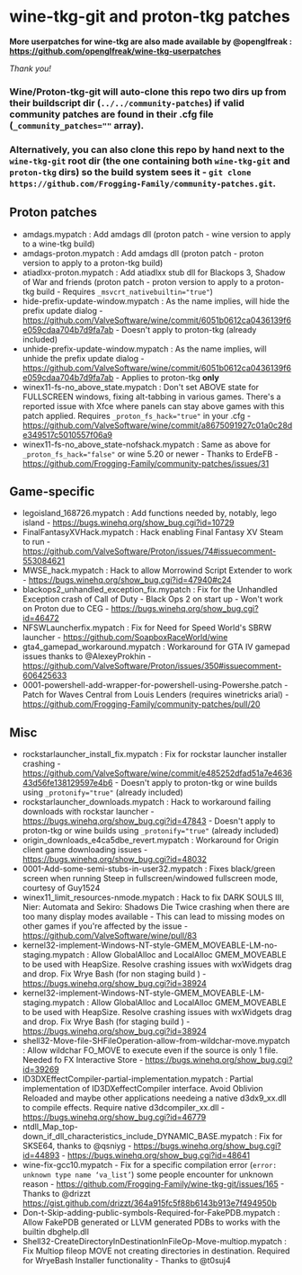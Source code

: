 # wine-tkg-git and proton-tkg patches

**More userpatches for wine-tkg are also made available by @openglfreak : https://github.com/openglfreak/wine-tkg-userpatches**

*Thank you!*

### Wine/Proton-tkg-git will auto-clone this repo two dirs up from their buildscript dir (`../../community-patches`) if valid community patches are found in their .cfg file (`_community_patches=""` array).
### Alternatively, you can also clone this repo by hand next to the `wine-tkg-git` root dir (the one containing both `wine-tkg-git` and `proton-tkg` dirs) so the build system sees it - `git clone https://github.com/Frogging-Family/community-patches.git`.


## Proton patches
- amdags.mypatch : Add amdags dll (proton patch - wine version to apply to a wine-tkg build)
- amdags-proton.mypatch : Add amdags dll (proton patch - proton version to apply to a proton-tkg build)
- atiadlxx-proton.mypatch : Add atiadlxx stub dll for Blackops 3, Shadow of War and friends (proton patch - proton version to apply to a proton-tkg build - Requires `_msvcrt_nativebuiltin="true"`)
- hide-prefix-update-window.mypatch : As the name implies, will hide the prefix update dialog - https://github.com/ValveSoftware/wine/commit/6051b0612ca0436139f6e059cdaa704b7d9fa7ab - Doesn't apply to proton-tkg (already included)
- unhide-prefix-update-window.mypatch : As the name implies, will unhide the prefix update dialog - https://github.com/ValveSoftware/wine/commit/6051b0612ca0436139f6e059cdaa704b7d9fa7ab - Applies to proton-tkg **only**
- winex11-fs-no_above_state.mypatch : Don't set ABOVE state for FULLSCREEN windows, fixing alt-tabbing in various games. There's a reported issue with Xfce where panels can stay above games with this patch applied. Requires `_proton_fs_hack="true"` in your .cfg - https://github.com/ValveSoftware/wine/commit/a8675091927c01a0c28de349517c5010557f06a9
- winex11-fs-no_above_state-nofshack.mypatch : Same as above for `_proton_fs_hack="false"` or wine 5.20 or newer - Thanks to ErdeFB - https://github.com/Frogging-Family/community-patches/issues/31


## Game-specific
- legoisland_168726.mypatch : Add functions needed by, notably, lego island - https://bugs.winehq.org/show_bug.cgi?id=10729
- FinalFantasyXVHack.mypatch : Hack enabling Final Fantasy XV Steam to run - https://github.com/ValveSoftware/Proton/issues/74#issuecomment-553084621
- MWSE_hack.mypatch : Hack to allow Morrowind Script Extender to work - https://bugs.winehq.org/show_bug.cgi?id=47940#c24
- blackops2_unhandled_exception_fix.mypatch : Fix for the Unhandled Exception crash of Call of Duty - Black Ops 2 on start up - Won't work on Proton due to CEG - https://bugs.winehq.org/show_bug.cgi?id=46472
- NFSWLauncherfix.mypatch : Fix for Need for Speed World's SBRW launcher - https://github.com/SoapboxRaceWorld/wine
- gta4_gamepad_workaround.mypatch : Workaround for GTA IV gamepad issues thanks to @AlexeyProkhin - https://github.com/ValveSoftware/Proton/issues/350#issuecomment-606425633
- 0001-powershell-add-wrapper-for-powershell-using-Powershe.patch - Patch for Waves Central from Louis Lenders (requires winetricks arial) - https://github.com/Frogging-Family/community-patches/pull/20


## Misc
- rockstarlauncher_install_fix.mypatch : Fix for rockstar launcher installer crashing - https://github.com/ValveSoftware/wine/commit/e485252dfad51a7e463643d56fe138129597e4b6 - Doesn't apply to proton-tkg or wine builds using `_protonify="true"` (already included)
- rockstarlauncher_downloads.mypatch : Hack to workaround failing downloads with rockstar launcher - https://bugs.winehq.org/show_bug.cgi?id=47843 - Doesn't apply to proton-tkg or wine builds using `_protonify="true"` (already included)
- origin_downloads_e4ca5dbe_revert.mypatch : Workaround for Origin client game downloading issues - https://bugs.winehq.org/show_bug.cgi?id=48032
- 0001-Add-some-semi-stubs-in-user32.mypatch : Fixes black/green screen when running Steep in fullscreen/windowed fullscreen mode, courtesy of Guy1524
- winex11_limit_resources-nmode.mypatch : Hack to fix DARK SOULS III, Nier: Automata and Sekiro: Shadows Die Twice crashing when there are too many display modes available - This can lead to missing modes on other games if you're affected by the issue - https://github.com/ValveSoftware/wine/pull/83
- kernel32-implement-Windows-NT-style-GMEM_MOVEABLE-LM-no-staging.mypatch : Allow GlobalAlloc and LocalAlloc GMEM_MOVEABLE to be used with HeapSize. Resolve crashing issues with wxWidgets drag and drop. Fix Wrye Bash (for non staging build ) - https://bugs.winehq.org/show_bug.cgi?id=38924
- kernel32-implement-Windows-NT-style-GMEM_MOVEABLE-LM-staging.mypatch : Allow GlobalAlloc and LocalAlloc GMEM_MOVEABLE to be used with HeapSize. Resolve crashing issues with wxWidgets drag and drop. Fix Wrye Bash (for staging build ) - https://bugs.winehq.org/show_bug.cgi?id=38924
- shell32-Move-file-SHFileOperation-allow-from-wildchar-move.mypatch : Allow wildchar FO_MOVE to execute even if the source is only 1 file. Needed fo FX Interactive Store - https://bugs.winehq.org/show_bug.cgi?id=39269
- ID3DXEffectCompiler-partial-implementation.mypatch : Partial implementation of ID3DXeffectCompiler interface. Avoid Oblivion Reloaded and maybe other applications needeing a native d3dx9_xx.dll to compile effects. Require native d3dcompiler_xx.dll - https://bugs.winehq.org/show_bug.cgi?id=46779
- ntdll_Map_top-down_if_dll_characteristics_include_DYNAMIC_BASE.mypatch : Fix for SKSE64, thanks to @qsniyg - https://bugs.winehq.org/show_bug.cgi?id=44893 - https://bugs.winehq.org/show_bug.cgi?id=48641
- wine-fix-gcc10.mypatch - Fix for a specific compilation error (`error: unknown type name ‘va_list’`) some people encounter for unknown reason - https://github.com/Frogging-Family/wine-tkg-git/issues/165 - Thanks to @drizzt https://gist.github.com/drizzt/364a915fc5f88b6143b913e7f494950b
- Don-t-Skip-adding-public-symbols-Required-for-FakePDB.mypatch : Allow FakePDB  generated or LLVM generated PDBs to works with the builtin dbghelp.dll 
- Shell32-CreateDirectoryInDestinationInFileOp-Move-multiop.mypatch : Fix Multiop fileop MOVE not creating directories in destination. Required for WryeBash Installer functionality - Thanks to @t0suj4
